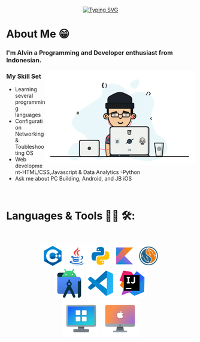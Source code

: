 
<br>

<div align="center">
<a href="https://git.io/typing-svg"><img src="https://readme-typing-svg.demolab.com?font=Oleo+Script&size=50&pause=1000&color=1343F7&background=2BFF2F00&center=true&vCenter=true&width=435&height=100&lines=Hello+World!!!%F0%9F%9A%80" alt="Typing SVG" /></a>
</div>

# About Me 😁
### I'm Alvin a Programming and Developer enthusiast from Indonesian.

<img hight="300" width="400" alt="GIF" align="right" src="https://github.com/X1er0/X1er0/blob/main/assets/chill%20scene.gif">

### My Skill Set
- Learning several programming languages
- Configuration Networking & Toubleshooting OS
- Web development-HTML/CSS,Javascript & Data Analytics -Python
- Ask me about PC Building, Android, and JB iOS

<br>

# Languages & Tools 👨‍💻 🛠:
</br>

<p align="center">

<!-- For more icons please follow  https://github.com/MikeCodesDotNET/ColoredBadges -->
<img src="https://github.com/X1er0/X1er0/blob/main/assets/Icons/c%2B%2B.png" alt="c++" width="60" hight="50">
<img src="https://github.com/X1er0/X1er0/blob/main/assets/Icons/java-144.png" alt="java"  width="60" hight="50">
<img src="https://github.com/X1er0/X1er0/blob/main/assets/Icons/python-144.png" alt="python" width="60" hight="50">
<img src="https://github.com/X1er0/X1er0/blob/main/assets/Icons/kotlin.png" alt="kotlin" width="60" hight="50">
<img src="https://github.com/X1er0/X1er0/blob/main/assets/Icons/mysql.png" alt="mysql" width="60" hight="50">
</br>
<img src="https://github.com/X1er0/X1er0/blob/main/assets/Icons/android.png" alt="android_studio" width="80" hight="50">
<img src="https://github.com/X1er0/X1er0/blob/main/assets/Icons/visual.png" alt="visualstudio_code" width="80" hight="50">
<img src="https://github.com/X1er0/X1er0/blob/main/assets/Icons/ntellij.png" alt="intellij_idea" width="80" hight="50">
</br>
<img src="https://github.com/X1er0/X1er0/blob/main/assets/Icons/windows-client.png" alt="windows" width="100" hight="50">
<img src="https://github.com/X1er0/X1er0/blob/main/assets/Icons/mac-client.png" alt="macos" width="100" hight="50">
</p>
</br>
</br>
</br>
